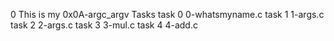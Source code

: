 0 This is my 0x0A-argc_argv Tasks
task 0 0-whatsmyname.c 
task 1 1-args.c 
task 2  2-args.c 
task 3 3-mul.c 
task 4 4-add.c  
